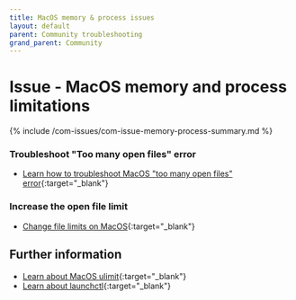 ```yaml
---
title: MacOS memory & process issues
layout: default
parent: Community troubleshooting
grand_parent: Community
---
```


# Issue - MacOS memory and process limitations

{% include /com-issues/com-issue-memory-process-summary.md %}

### Troubleshoot "Too many open files" error

* [Learn how to troubleshoot MacOS "too many open files" error](https://www.macobserver.com/tips/deep-dive/evade-macos-many-open-files-error-pushing-limits/){:target="_blank"}

### Increase the open file limit

* [Change file limits on MacOS](https://wilsonmar.github.io/maximum-limits/){:target="_blank"}

## Further information

* [Learn about MacOS ulimit](https://ss64.com/osx/ulimit.html){:target="_blank"}
* [Learn about launchctl](https://ss64.com/osx/launchctl.html){:target="_blank"}
